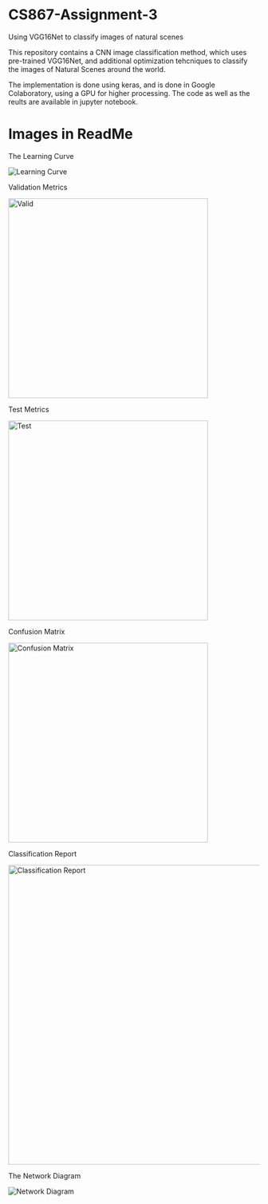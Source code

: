 # CS867-Assignment-3
Using VGG16Net to classify images of natural scenes

This repository contains a CNN image classification method, which uses pre-trained VGG16Net, and additional optimization tehcniques to classify the images of Natural Scenes around the world.

The implementation is done using keras, and is done in Google Colaboratory, using a GPU for higher processing. The code as well as the reults are available in jupyter notebook.

# Images in ReadMe

The Learning Curve

![Learning Curve](https://user-images.githubusercontent.com/39801145/104790616-8a8d1480-57b9-11eb-834b-f00e47a41861.png)

Validation Metrics

<img width="400" alt="Valid" src="https://user-images.githubusercontent.com/39801145/104791054-1a7f8e00-57bb-11eb-8933-50ecc080ab83.PNG">

Test Metrics

<img width="400" alt="Test" src="https://user-images.githubusercontent.com/39801145/104791177-9b3e8a00-57bb-11eb-9c4e-85e01343d2f3.PNG">

Confusion Matrix

<img width="400" alt="Confusion Matrix" src="https://user-images.githubusercontent.com/39801145/104791212-c032fd00-57bb-11eb-8c84-60bf10125b12.PNG">

Classification Report 

<img width="600" alt="Classification Report" src="https://user-images.githubusercontent.com/39801145/104791258-e789ca00-57bb-11eb-88c3-0bbf94f05cfa.PNG">

The Network Diagram

![Network Diagram](https://user-images.githubusercontent.com/39801145/104790940-988f6500-57ba-11eb-86c1-f794f7f0456a.png)
